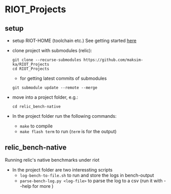 # RIOT_Projects
## setup 
* setup RIOT-HOME (toolchain etc.) See getting started [here](https://doc.riot-os.org/getting-started.html)
* clone project with submodules (relic):
  
  ```
  git clone --recurse-submodules https://github.com/maksim-ka/RIOT_Projects
  cd RIOT_Projects
  ```
  * for getting latest commits of submodules
  ```
  git submodule update --remote --merge
  ```
* move into a project folder, e.g.: 
  ```
  cd relic_bench-native
  ```

* In the project folder run the following commands:
  *  `make` to compile
  *  `make flash term` to run (_`term`_ is for the output)

## relic_bench-native
Running relic's native benchmarks under riot

* In the project folder are two interessting scripts 
  *  `log-bench-to-file.sh` to run and store the logs in bench-output
  *  `parse-bench-log.py <log-file>` to parse the log to a csv (run it with --help for more )
